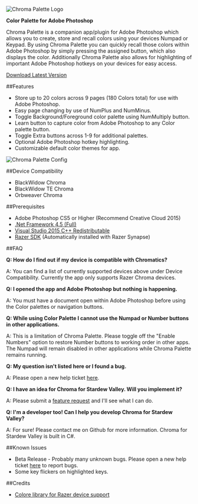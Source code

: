 ![Chroma Palette Logo](http://thejourneynetwork.net/chromapalette/chromapalette_md.png)

**Color Palette for Adobe Photoshop**

Chroma Palette is a companion app/plugin for Adobe Photoshop which allows you to create, store and recall colors using your devices Numpad or Keypad. By using Chroma Palette you can quickly recall those colors within Adobe Photoshop by simply pressing the assigned button, which also displays the color. Additionally Chroma Palette also allows for highlighting of important Adobe Photoshop hotkeys on your devices for easy access.

[Download Latest Version](https://github.com/roxaskeyheart/Chroma-Palette/releases)


##Features


* Store up to 20 colors across 9 pages (180 Colors total) for use with Adobe Photoshop.
* Easy page changing by use of NumPlus and NumMinus.
* Toggle Background/Foreground color palette using NumMultiply button.
* Learn button to capture color from Adobe Photoshop to any Color palette button.
* Toggle Extra buttons across 1-9 for additional palettes.
* Optional Adobe Photoshop hotkey highlighting.
* Customizable default color themes for app.


![Chroma Palette Config](http://thejourneynetwork.net/chromapalette/chromapalette_config.png)


##Device Compatibility


* BlackWidow Chroma
* BlackWidow TE Chroma
* Orbweaver Chroma


##Prerequisites

* Adobe Photoshop CS5 or Higher (Recommend Creative Cloud 2015)
* [.Net Framework 4.5 (Full)](https://www.microsoft.com/en-au/download/details.aspx?id=30653)
* [Visual Studio 2015 C++ Redistributable](https://www.microsoft.com/en-au/download/details.aspx?id=48145)
* [Razer SDK](http://www.razerzone.com/au-en/synapse) (Automatically installed with Razer Synapse)


##FAQ

**Q: How do I find out if my device is compatible with Chromatics?**


A: You can find a list of currently supported devices above under Device Compatibility. Currently the app only supports Razer Chroma devices.


**Q: I opened the app and Adobe Photoshop but nothing is happening.**


A: You must have a document open within Adobe Photoshop before using the Color palettes or navigation buttons.


**Q: While using Color Palette I cannot use the Numpad or Number buttons in other applications.**


A: This is a limitation of Chroma Palette. Please toggle off the "Enable Numbers" option to restore Number buttons to working order in other apps. The Numpad will remain disabled in other applications while Chroma Palette remains running.


**Q: My question isn't listed here or I found a bug.**


A: Please open a new help ticket [here](https://github.com/roxaskeyheart/Chroma-Palette/issues).


**Q: I have an idea for Chroma for Stardew Valley. Will you implement it?**


A: Please submit a [feature request](https://github.com/roxaskeyheart/Chroma-Palette/issues) and I'll see what I can do.



**Q: I'm a developer too! Can I help you develop Chroma for Stardew Valley?**


A: For sure! Please contact me on Github for more information. Chroma for Stardew Valley is built in C#. 



##Known Issues

* Beta Release - Probably many unknown bugs. Please open a new help ticket [here](https://github.com/roxaskeyheart/Chroma-Palette/issues) to report bugs.
* Some key flickers on highlighted keys.



##Credits

* [Colore library for Razer device support](https://github.com/CoraleStudios/Colore)


